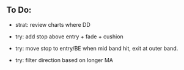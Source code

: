 ## To Do:

- strat: review charts where DD

- try: add stop above entry + fade + cushion
- try: move stop to entry/BE when mid band hit, exit at outer band.
- try: filter direction based on longer MA
